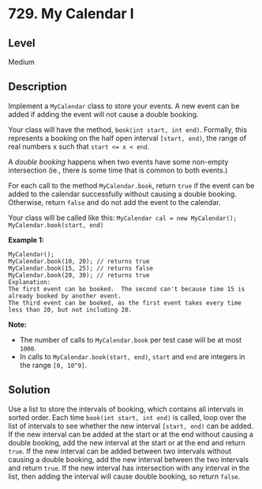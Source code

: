 # 729. My Calendar I
## Level
Medium

## Description
Implement a `MyCalendar` class to store your events. A new event can be added if adding the event will not cause a double booking.

Your class will have the method, `book(int start, int end)`. Formally, this represents a booking on the half open interval `[start, end)`, the range of real numbers x such that `start <= x < end`.

A *double booking* happens when two events have some non-empty intersection (ie., there is some time that is common to both events.)

For each call to the method `MyCalendar.book`, return `true` if the event can be added to the calendar successfully without causing a double booking. Otherwise, return `false` and do not add the event to the calendar.

Your class will be called like this: `MyCalendar cal = new MyCalendar();` `MyCalendar.book(start, end)`

**Example 1:**
```
MyCalendar();
MyCalendar.book(10, 20); // returns true
MyCalendar.book(15, 25); // returns false
MyCalendar.book(20, 30); // returns true
Explanation: 
The first event can be booked.  The second can't because time 15 is already booked by another event.
The third event can be booked, as the first event takes every time less than 20, but not including 20.
```

**Note:**

* The number of calls to `MyCalendar.book` per test case will be at most `1000`.
* In calls to `MyCalendar.book(start, end)`, `start` and `end` are integers in the range `[0, 10^9]`.

## Solution
Use a list to store the intervals of booking, which contains all intervals in sorted order. Each time `book(int start, int end)` is called, loop over the list of intervals to see whether the new interval `[start, end)` can be added. If the new interval can be added at the start or at the end without causing a double booking, add the new interval at the start or at the end and return `true`. If the new interval can be added between two intervals without causing a double booking, add the new interval between the two intervals and return `true`. If the new interval has intersection with any interval in the list, then adding the interval will cause double booking, so return `false`.
